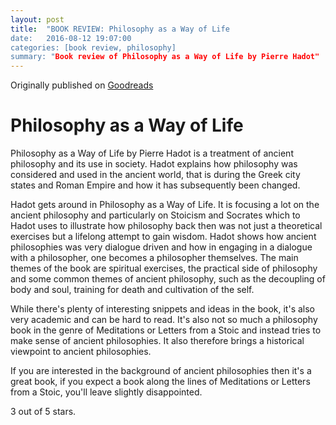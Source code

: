 ```yaml
---
layout: post
title:  "BOOK REVIEW: Philosophy as a Way of Life
date:   2016-08-12 19:07:00
categories: [book review, philosophy]
summary: "Book review of Philosophy as a Way of Life by Pierre Hadot"
---
```

Originally published on [Goodreads](https://www.goodreads.com/review/show/1124721648)

# Philosophy as a Way of Life
Philosophy as a Way of Life by Pierre Hadot is a treatment of ancient philosophy and its use in society. Hadot explains how philosophy was considered and used in the ancient world, that is during the Greek city states and Roman Empire and how it has subsequently been changed.

Hadot gets around in Philosophy as a Way of Life. It is focusing a lot on the ancient philosophy and particularly on Stoicism and Socrates which to Hadot uses to illustrate how philosophy back then was not just a theoretical exercises but a lifelong attempt to gain wisdom. Hadot shows how ancient philosophies was very dialogue driven and how in engaging in a dialogue with a philosopher, one becomes a philosopher themselves.
The main themes of the book are spiritual exercises, the practical side of philosophy and some common themes of ancient philosophy, such as the decoupling of body and soul, training for death and cultivation of the self.

While there's plenty of interesting snippets and ideas in the book, it's also very academic and can be hard to read. It's also not so much a philosophy book in the genre of Meditations or Letters from a Stoic and instead tries to make sense of ancient philosophies. It also therefore brings a historical viewpoint to ancient philosophies.

If you are interested in the background of ancient philosophies then it's a great book, if you expect a book along the lines of Meditations or Letters from a Stoic, you'll leave slightly disappointed.

3 out of 5 stars.
